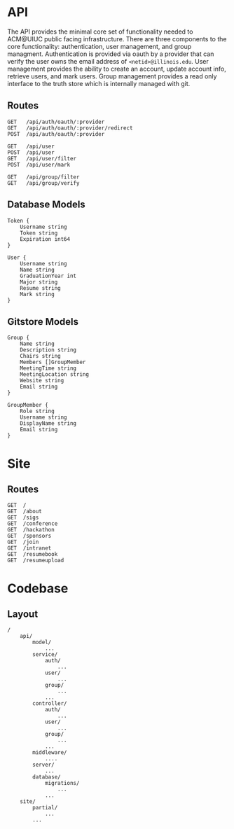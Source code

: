# API

The API provides the minimal core set of functionality needed to ACM@UIUC public facing infrastructure. There are three components to the core functionality: authentication, user management, and group managment. Authentication is provided via oauth by a provider that can verify the user owns the email address of `<netid>@illinois.edu`. User management provides the ability to create an account, update account info, retrieve users, and mark users. Group management provides a read only interface to the truth store which is internally managed with git.

## Routes
```
GET   /api/auth/oauth/:provider
GET   /api/auth/oauth/:provider/redirect
POST  /api/auth/oauth/:provider

GET   /api/user
POST  /api/user
GET   /api/user/filter
POST  /api/user/mark

GET   /api/group/filter
GET   /api/group/verify
```

## Database Models
```
Token {
	Username string
	Token string
	Expiration int64
}

User {
	Username string
	Name string
	GraduationYear int
	Major string
	Resume string
	Mark string
}
```

## Gitstore Models
```
Group {
	Name string
	Description string
	Chairs string
	Members []GroupMember
	MeetingTime string
	MeetingLocation string
	Website string
	Email string
}

GroupMember {
	Role string
	Username string
	DisplayName string
	Email string
}
```

# Site

## Routes
```
GET  /
GET  /about
GET  /sigs
GET  /conference
GET  /hackathon
GET  /sponsors
GET  /join
GET  /intranet
GET  /resumebook
GET  /resumeupload
```

# Codebase

## Layout
```
/
	api/
		model/
			...
		service/
			auth/
				...
			user/
				...
			group/
				...
			...
		controller/
			auth/
				...
			user/
				...
			group/
				...
			...
		middleware/
			....
		server/
			...
		database/
			migrations/
				...
			...
	site/
		partial/
			...
		...
```
